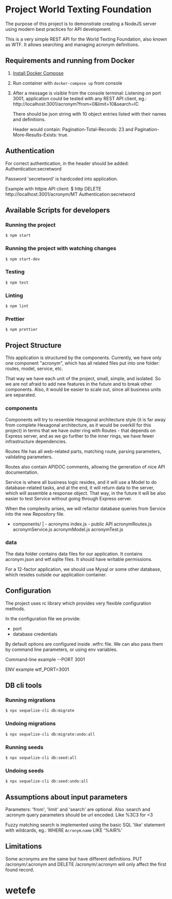 # Project World Texting Foundation

The purpose of this project is to demonstrate creating a NodeJS server using
modern best practices for API development.

This is a very simple REST API for the World Texting Foundation, also known as WTF.
It allows searching and managing acronym definitions.

## Requirements and running from Docker

1. [Install Docker Compose](https://docs.docker.com/compose/install/)
2. Run container with `docker-compose up` from console
3. After a message is visible from the console terminal: Listening on port 3001,
   application could be tested with any REST API client, eg.:
   http://localhost:3001/acronym?from=0&limit=10&search=IC

   There should be json string with 10 object entries listed with their
   names and definitions.

   Header would contain:
   Pagination-Total-Records: 23 and
   Pagination-More-Results-Exists: true.

## Authentication

For correct authentication, in the header should be added: Authentication:secretword

Password 'secretword' is hardcoded into application.

Example with httpie API client:
$ http DELETE http://localhost:3001/acronym/MT Authentication:secretword

## Available Scripts for developers

### Running the project

    $ npm start

### Running the project with watching changes

    $ npm start-dev

### Testing

    $ npm test

### Linting

    $ npm lint

### Prettier

    $ npm prettier

## Project Structure

This application is structured by the components. Currently, we have only one component "acronym",
which has all related files put into one folder: routes, model, service, etc.

That way we have each unit of the project, small, simple, and isolated. So we are not afraid
to add new features in the future and to break other components. Also, it would be easier to
scale out, since all business units are separated.

### components

Components will try to resemble Hexagonal architecture style (it is far away from complete
Hexagonal architecture, as it would be overkill for this project) in terms that we have outer
ring with Routes - that depends on Express server, and as we go further to the inner rings,
we have fewer infrastructure dependencies.

Routes file has all web-related parts, matching route, parsing parameters, validating parameters.

Routes also contain APIDOC comments, allowing the generation of nice API documentation.

Service is where all business logic resides, and it will use a Model to do database-related tasks,
and at the end, it will return data to the server, which will assemble a response object.
That way, in the future it will be also easier to test Service without going through Express
server.

When the complexity arises, we will refactor database queries from Service into the new Repository
file.

- components/
  | - acronyms
  index.js - public API
  acronymRoutes.js
  acronymService.js
  acronymModel.js
  acronymTest.js

### data

The data folder contains data files for our application. It contains acronym.json and wtf.sqlite files.
It should have writable permissions.

For a 12-factor application, we should use Mysql or some other database, which resides outside our
application container.

## Configuration

The project uses rc library which provides very flexible configuration methods.

In the configuration file we provide:

- port
- database credentials

By default options are configured inside .wtfrc file. We can also pass them by command line parameters,
or using env variables.

Command-line example
--PORT 3001

ENV example
wtf_PORT=3001

## DB cli tools

### Running migrations

    $ npx sequelize-cli db:migrate

### Undoing migrations

    $ npx sequelize-cli db:migrate:undo:all

### Running seeds

    $ npx sequelize-cli db:seed:all

### Undoing seeds

    $ npx sequelize-cli db:seed:undo:all

## Assumptions about input parameters

Parameters: 'from', 'limit' and 'search' are optional.
Also :search and :acronym query parameters should be url encoded.
Like %3C3 for &lt;3

Fuzzy matching search is implemented using the basic SQL 'like' statement
with wildcards, eg.: WHERE `Acronym`.`name` LIKE '%AIR%'

## Limitations

Some acronyms are the same but have different definitions.
PUT /acronym/:acronym and DELETE /acronym/:acronym will only affect the first
found record.
# wetefe
